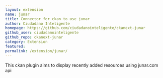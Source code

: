 ```yaml
---
layout: extension
name: junar
title: Connector for ckan to use junar
author: Ciudadano Inteligente
homepage: https://github.com/ciudadanointeligente/ckanext-junar
github_user: ciudadanointeligente
github_repo: ckanext-junar
category: Extension
featured: 
permalink: /extension/junar/
---
```



This ckan plugin aims to display recently added resources using junar.com api 

